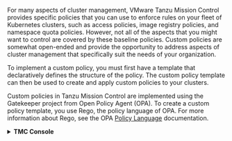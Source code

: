 For many aspects of cluster management, VMware Tanzu Mission Control provides specific policies that you can use to enforce rules on your fleet of Kubernetes clusters, such as access policies, image registry policies, and namespace quota policies. However, not all of the aspects that you might want to control are covered by these baseline policies. Custom policies are somewhat open-ended and provide the opportunity to address aspects of cluster management that specifically suit the needs of your organization.

To implement a custom policy, you must first have a template that declaratively defines the structure of the policy. The custom policy template can then be used to create and apply custom policies to your clusters.

Custom policies in Tanzu Mission Control are implemented using the Gatekeeper project from Open Policy Agent (OPA). To create a custom policy template, you use Rego, the policy language of OPA. For more information about Rego, see the OPA [Policy Language](https://www.openpolicyagent.org/docs/latest/policy-language/) documentation.

<details>
<summary><b>TMC Console</b></summary>
<p>

* On the Policies page, click the Custom tab, and then click the Clusters organization view
* Use the tree control to navigate to **{{ session_namespace }}-cluster** Cluster under the Cluster Group **tko-day1-ops** 
* Click Create Custom Policy
* On the custom policy create form, select the policy template **tmc-require-labels** , and then provide a name `{{ session_namespace }}-rl-ui`{{copy}} for the policy
* Specify the target resources *Deployment*, and then click **Add Resource**
* Specify parameters for your policy, under **Key** add **env**
* Click **Create Policy**

Now we will deploy an app without the required tags on the cluster **{{ session_namespace }}-cluster** .

* Let's deploy an app that doesn't have the required label key

```execute-1
kubectl apply -f deployment-without-tags.yaml --kubeconfig=.kube/config -n default
```
```execute-1
kubectl get po --kubeconfig=.kube/config -n default
```
```execute-1
kubectl get rs --kubeconfig=.kube/config -n default
```
* Notice that the admission webhook blocks the creation due to the missing tags in the deployment metadata:

```execute-1
kubectl get events --field-selector type=Warning --kubeconfig=.kube/config -n default --sort-by='.metadata.creationTimestamp'
```
```execute-1
kubectl delete -f deployment-without-tags.yaml --kubeconfig=.kube/config -n default
```
* Let's deploy an app that complies our tag policy

```execute-1
kubectl apply -f deployment-with-tags.yaml --kubeconfig=.kube/config -n default
```
```execute-1
kubectl get po --kubeconfig=.kube/config -n default
```

* Cleanup the created resources and policy 

```execute-1
kubectl delete -f deployment-with-tags.yaml --kubeconfig=.kube/config -n default
```
```execute-1
tmc cluster custom-policy delete {{ session_namespace }}-rl-ui --cluster-name {{ session_namespace }}-cluster 
```
```execute-all
clear
```